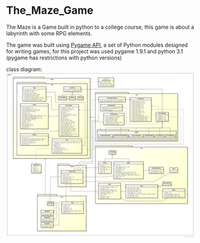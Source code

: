# The_Maze_Game
The Maze is a Game built in python to a college course, this game is about a labyrinth with some RPG elements.

The game was built using [Pygame API](http://www.pygame.org/wiki/about), a set of Python modules designed for writing games, 
for this project was used pygame 1.9.1 and python 3.1 (pygame has restrictions with python versions)


class diagram:
![alt tag](/documents/Class%20Diagram.png)
